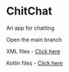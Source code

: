 # ChitChat
An app for chatting

Open the main branch

XML files -  <a href = "https://github.com/HariomJoshi/ChitChat/tree/test/app/src/main/res/drawable "> Click here <a> 

Kotlin files - <a href = "https://github.com/HariomJoshi/ChitChat/tree/test/app/src/main/java/com/example/chitchat"> Click here <a>

  
